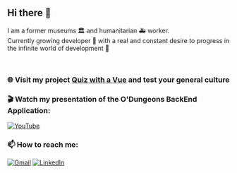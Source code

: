## Hi there 👋

I am a former museums :classical_building: and humanitarian 🚑 worker.  
Currently growing developer 🌱 with a real and constant desire to progress in the infinite world of development 🌌
<pre>

</pre>
### &#127760; Visit my project [Quiz with a Vue](https://quizwithavue.surge.sh/) and test your general culture

### :clapper: Watch my presentation of the O'Dungeons BackEnd Application:
[![YouTube](https://img.shields.io/badge/YouTube-FF0000?style=for-the-badge&logo=youtube&logoColor=white)](https://youtu.be/rxbDbHNwjUE?t=2694)

### 📫 How to reach me:
[![Gmail](https://img.shields.io/badge/Gmail-D14836?style=for-the-badge&logo=gmail&logoColor=white)](mailto:roman.lotocki@gmail.com)
[![LinkedIn](https://img.shields.io/badge/linkedin-%230077B5.svg?style=for-the-badge&logo=linkedin&logoColor=white)](https://www.linkedin.com/in/roman-lotocki/)
